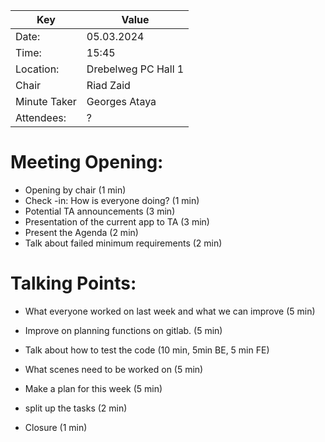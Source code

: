 | Key | Value |
| --- | --- |
| Date: | 05.03.2024 |
| Time: | 15:45 |
| Location: | Drebelweg PC Hall 1 |
| Chair | Riad Zaid |
| Minute Taker | Georges Ataya |
| Attendees: | ? |

# Meeting Opening:
- Opening by chair (1 min)
- Check -in: How is everyone doing? (1 min)
- Potential TA announcements (3 min)
- Presentation of the current app to TA (3 min)
- Present the Agenda (2 min)
- Talk about failed minimum requirements (2 min)

# Talking Points:
- What everyone worked on last week and what we can improve (5 min)
- Improve on planning functions on gitlab. (5 min)
- Talk about how to test the code (10 min, 5min BE, 5 min FE)
- What scenes need to be worked on (5 min)
- Make a plan for this week (5 min)
- split up the tasks (2 min)

- Closure (1 min)

